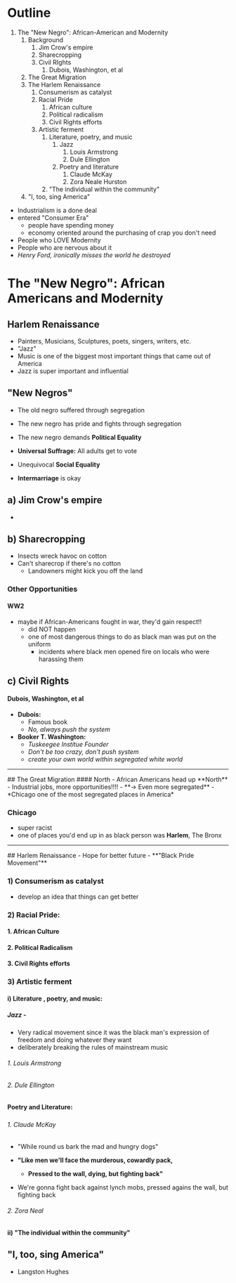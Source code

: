 # Outline
1. The "New Negro": African-American and Modernity
	1. Background
		1. Jim Crow's empire
		2. Sharecropping
		3. Civil RIghts
			1. Dubois, Washington, et al
	2. The Great Migration
	3. The Harlem Renaissance
		1. Consumerism as catalyst
		2. Racial Pride
			1. African culture
			2. Political radicalism
			3. Civil Rights efforts
		3. Artistic ferment
			1. Literature, poetry, and music
				1. Jazz
					1. Louis Armstrong
					2. Dule Ellington
				2. Poetry and literature
					1. Claude McKay
					2. Zora Neale Hurston
			2. "The individual within the community"
	4. "I, too, sing America"

- Industrialism is a done deal
- entered "Consumer Era"
	- people have spending money
	- economy oriented around the purchasing of crap you don't need
- People who LOVE Modernity
- People who are nervous about it
- *Henry Ford, ironically misses the world he destroyed*

# The "New Negro": African Americans and Modernity

## Harlem Renaissance
- Painters, Musicians, Sculptures, poets, singers, writers, etc.
- "Jazz"
- Music is one of the biggest most important things that came out of America
- Jazz is super important and influential

## "New Negros"
- The old negro suffered through segregation
- The new negro has pride and fights through segregation

- The new negro demands **Political Equality**
- **Universal Suffrage:** All adults get to vote
- Unequivocal **Social Equality**
- **Intermarriage** is okay

## a) Jim Crow's empire
- 

## b) Sharecropping
- Insects wreck havoc on cotton
- Can't sharecrop if there's no cotton
	- Landowners might kick you off the land

### Other Opportunities
#### WW2
- maybe if African-Americans fought in war, they'd gain respect!!
	- did NOT happen
	- one of most dangerous things to do as black man was put on the uniform
		- incidents where black men opened fire on locals who were harassing them
## c) Civil Rights
#### Dubois, Washington, et al
- **Dubois:**
	- Famous book
	- *No, always push the system*
- **Booker T. Washington:**
	- *Tuskeegee Institue Founder*
	- *Don't be too crazy, don't push system*
	- *create your own world within segregated white world*

<hr>
## The Great Migration
#### North
- African Americans head up **North**
	- Industrial jobs, more opportunities!!!!
- **-> Even more segregated**
	- *Chicago one of the most segregated places in America*

### Chicago
- super racist
- one of places you'd end up in as black person was **Harlem**, The Bronx

<hr>
## Harlem Renaissance
- Hope for better future
- **"Black Pride Movement"**

### 1) Consumerism as catalyst
- develop an idea that things can get better

### 2) Racial Pride:
#### 1. African Culture
#### 2. Political Radicalism
#### 3. Civil Rights efforts


### 3) Artistic ferment
#### i) Literature , poetry, and music:

#####  Jazz -
- Very radical movement since it was the black man's expression of freedom and doing whatever they want
- deliberately breaking the rules of mainstream music
###### 1. Louis Armstrong
###### 2. Dule Ellington

#### Poetry and Literature:
#####
###### 1. Claude McKay
- "While round us bark the mad and hungry dogs"
- **"Like men we'll face the murderous, cowardly pack,**
	- **Pressed to the wall, dying, but fighting back"**

- We're gonna fight back against lynch mobs, pressed agains the wall, but fighting back
###### 2. Zora Neal

#### ii) "The individual within the community"

## "I, too, sing America"
- Langston Hughes